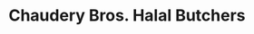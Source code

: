 ---
title: "Chaudery Bros. Halal Butchers"
url: /bristol/chaudery-bros-halal-butchers/
shop: butcher
---